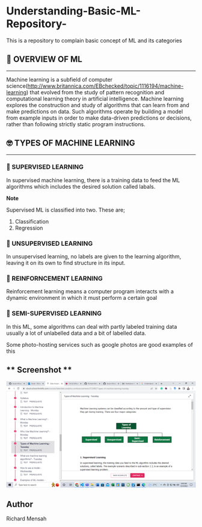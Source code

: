 # Understanding-Basic-ML-Repository-
This is a repository to complain basic concept of ML and its categories

## 👋 **OVERVIEW OF ML**
---
Machine learning is a subfield of computer science(http://www.britannica.com/EBchecked/topic/1116194/machine-learning) that evolved from the study of pattern recognition and computational learning theory in artificial intelligence. Machine learning explores the construction and study of algorithms that can learn from and make predictions on data. Such algorithms operate by building a model from
example inputs in order to make data-driven predictions or decisions, rather than following strictly static program instructions.


## 🤓 **TYPES OF MACHINE LEARNING** 
---

### 🚀 SUPERVISED LEARNING
In supervised machine learning, there is a training data to feed the ML algorithms which includes the desired solution called labals.

**Note** 

Supervised ML is classified into two. These are;
1. Classification
2. Regression 

### 🚀 UNSUPERVISED LEARNING 
In unsupervised learning, no labels are given to the
learning algorithm, leaving it on its own to find structure in its input. 

### 🚀 REINFORNCEMENT LEARNING
Reinforcement learning means a computer program interacts with a dynamic environment in which it must
perform a certain goal 

### 🚀 SEMI-SUPERVISED LEARNING 
In this ML, some algorithms can deal with partly labeled training data usually a lot of unlabelled data and a bit of labelled data.

Some photo-hosting services such as google photos are good examples of this


## ** Screenshot **
![image desc](./pics/006.png)


## Author
Richard Mensah